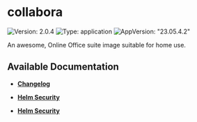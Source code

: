 # collabora

![Version: 2.0.4](https://img.shields.io/badge/Version-2.0.4-informational?style=flat-square) ![Type: application](https://img.shields.io/badge/Type-application-informational?style=flat-square) ![AppVersion: "23.05.4.2"](https://img.shields.io/badge/AppVersion-"23.05.4.2"-informational?style=flat-square)

An awesome, Online Office suite image suitable for home use.

## Available Documentation

- [**Changelog**](CHANGELOG)

- [**Helm Security**](container-security)

- [**Helm Security**](helm-security)

